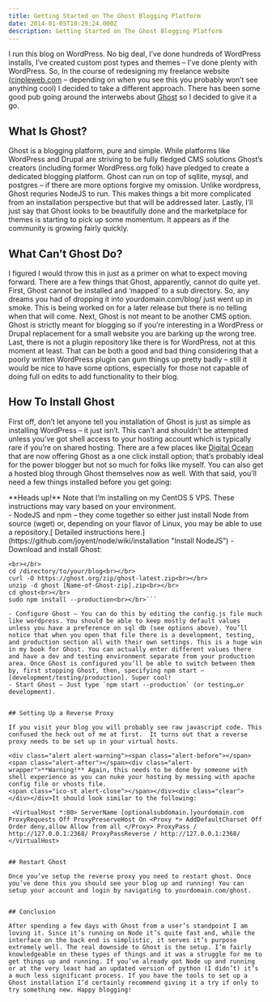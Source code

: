 ```yaml
---
title: Getting Started on The Ghost Blogging Platform
date: 2014-01-05T10:29:24.000Z
description: Getting Started on The Ghost Blogging Platform
---
```


I run this blog on WordPress. No big deal, I’ve done hundreds of WordPress installs, I’ve created custom post types and themes – I’ve done plenty with WordPress. So, In the course of redesigning my freelance website ([cinpleweb.com](http://cinpleweb.com 'Cinple Web Solutions') – depending on when you see this you probably won’t see anything cool) I decided to take a different approach. There has been some good pub going around the interwebs about [Ghost](http://ghost.org 'Ghost Blogging Platform') so I decided to give it a go.

## What Is Ghost?

Ghost is a blogging platform, pure and simple. While platforms like WordPress and Drupal are striving to be fully fledged CMS solutions Ghost’s creators (including former WordPress.org folk) have pledged to create a dedicated blogging platform. Ghost can run on top of sqllite, mysql, and postgres – if there are more options forgive my omission. Unlike wordpress, Ghost requries NodeJS to run. This makes things a bit more complicated from an installation perspective but that will be addressed later. Lastly, I’ll just say that Ghost looks to be beautifully done and the marketplace for themes is starting to pick up some momentum. It appears as if the community is growing fairly quickly.

## What Can’t Ghost Do?

I figured I would throw this in just as a primer on what to expect moving forward. There are a few things that Ghost, apparently, cannot do quite yet. First, Ghost cannot be installed and ‘mapped’ to a sub directory. So, any dreams you had of dropping it into yourdomain.com/blog/ just went up in smoke. This is being worked on for a later release but there is no telling when that will come. Next, Ghost is not meant to be another CMS option. Ghost is strictly meant for blogging so if you’re interesting in a WordPress or Drupal replacement for a small website you are barking up the wrong tree. Last, there is not a plugin repository like there is for WordPress, not at this moment at least. That can be both a good and bad thing considering that a poorly written WordPress plugin can gum things up pretty badly – still it would be nice to have some options, especially for those not capable of doing full on edits to add functionality to their blog.

## How To Install Ghost

First off, don’t let anyone tell you installation of Ghost is just as simple as installing WordPress – it just isn’t. This can’t and shouldn’t be attempted unless you’ve got shell access to your hosting account which is typically rare if you’re on shared hosting. There are a few places like [Digital Ocean](http://digitalocean.com 'Digital Ocean') that are now offering Ghost as a one click install option; that’s probably ideal for the power blogger but not so much for folks like myself. You can also get a hosted blog through Ghost themselves now as well. With that said, you’ll need a few things installed before you get going:

<div class="alert alert-info"><span class="alert-before"></span><span class="alert-after"></span><div class="alert-wrapper">**Heads up!** Note that I’m installing on my CentOS 5 VPS. These instructions may vary based on your environment.  
<span class="ico-st alert-close"></span></div><div class="clear"></div></div>- <span class="tooltip" title="It's important to know Node requires python 2.6 or higher. In your shell type python -V to see your version.">NodeJS and npm</span> – they come together so either just install Node from source (wget) or, depending on your flavor of Linux, you may be able to use a repository.[ Detailed instructions here.](https://github.com/joyent/node/wiki/installation "Install NodeJS")
- Download and install Ghost:

````
<br></br>
cd /directory/to/your/blog<br></br>
curl -O https://ghost.org/zip/ghost-latest.zip<br></br>
unzip -d ghost [Name-of-Ghost-zip].zip<br></br>
cd ghost<br></br>
sudo npm install --production<br></br>```

- Configure Ghost – You can do this by editing the config.js file much like wordpress. You should be able to keep mostly default values unless you have a preference on sql db (see options above). You’ll notice that when you open that file there is a development, testing, and production section all with their own settings. This is a huge win in my book for Ghost. You can actually enter different values there and have a dev and testing environment separate from your production area. Once Ghost is configured you’ll be able to switch between them by, first stopping Ghost, then, specifying npm start –[development/testing/production]. Super cool!
- Start Ghost – Just type `npm start --production` (or testing…or development).


## Setting Up a Reverse Proxy

If you visit your blog you will probably see raw javascript code. This confused the heck out of me at first.  It turns out that a reverse proxy needs to be set up in your virtual hosts.

<div class="alert alert-warning"><span class="alert-before"></span><span class="alert-after"></span><div class="alert-wrapper">**Warning!** Again, this needs to be done by someone with shell experience as you can nuke your hosting by messing with apache config file or vhosts file.
<span class="ico-st alert-close"></span></div><div class="clear"></div></div>It should look similar to the following:

 <VirtualHost *:80> ServerName [optionalsubdomain.]yourdomain.com ProxyRequests Off ProxyPreserveHost On <Proxy *> AddDefaultCharset Off Order deny,allow Allow from all </Proxy> ProxyPass / http://127.0.0.1:2368/ ProxyPassReverse / http://127.0.0.1:2368/ </VirtualHost>


## Restart Ghost

Once you’ve setup the reverse proxy you need to restart ghost. Once you’ve done this you should see your blog up and running! You can setup your account and login by navigating to yourdomain.com/ghost.


## Conclusion

After spending a few days with Ghost from a user’s standpoint I am loving it. Since it’s running on Node it’s quite fast and, while the interface on the back end is simplistic, it serves it’s purpose extremely well. The real downside to Ghost is the setup. I’m fairly knowledgeable on these types of things and it was a struggle for me to get things up and running. If you’ve already got Node up and running or at the very least had an updated version of python (I didn’t) it’s a much less significant process. If you have the tools to set up a Ghost installation I’d certainly recommend giving it a try if only to try something new. Happy blogging!


````
